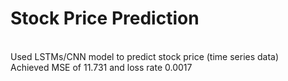 # Stock Price Prediction

<br>Used LSTMs/CNN model to predict stock price (time series data)
<br>Achieved MSE of 11.731 and loss rate 0.0017
